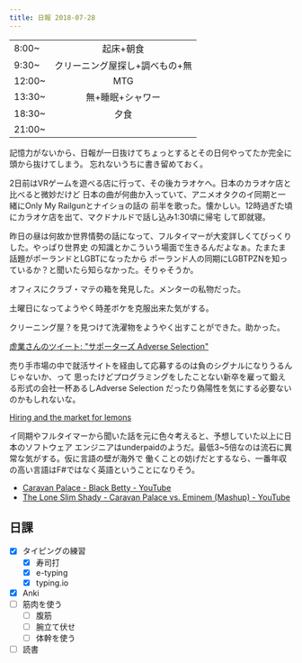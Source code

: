 ```yaml
---
title: 日報 2018-07-28
---
```


|        |                                |
| :-     | :-:                            |
| 8:00~  | 起床+朝食                      |
| 9:30~  | クリーニング屋探し+調べもの+無 |
| 12:00~ | MTG                            |
| 13:30~ | 無+睡眠+シャワー               |
| 18:30~ | 夕食                           |
| 21:00~ |                                |

記憶力がないから、日報が一日抜けてちょっとするとその日何やってたか完全に頭から抜けてしまう。
忘れないうちに書き留めておく。

2日前はVRゲームを遊べる店に行って、その後カラオケへ。日本のカラオケ店と比べると微妙だけど
日本の曲が何曲か入っていて、アニメオタクのイ同期と一緒にOnly My Railgunとナイショの話の
前半を歌った。懐かしい。12時過ぎた頃にカラオケ店を出て、マクドナルドで話し込み1:30頃に帰宅
して即就寝。

昨日の昼は何故か世界情勢の話になって、フルタイマーが大変詳しくてびっくりした。やっぱり世界史
の知識とかこういう場面で生きるんだよなぁ。たまたま話題がポーランドとLGBTになったから
ポーランド人の同期にLGBTPZNを知っているか？と聞いたら知らなかった。そりゃそうか。

オフィスにクラブ・マテの箱を発見した。メンターの私物だった。

土曜日になってようやく時差ボケを克服出来た気がする。

クリーニング屋？を見つけて洗濯物をようやく出すことができた。助かった。

[虚業さんのツイート: "サポーターズ Adverse Selection"](https://twitter.com/mt_tilde/status/1023209562034196480)

売り手市場の中で就活サイトを経由して応募するのは負のシグナルになりうるんじゃないか、って
思ったけどプログラミングをしたことない新卒を雇って鍛える形式の会社一杯あるしAdverse Selection
だったり偽陽性を気にする必要ないのかもしれないな。

[Hiring and the market for lemons](https://danluu.com/hiring-lemons/)

イ同期やフルタイマーから聞いた話を元に色々考えると、予想していた以上に日本のソフトウェア
エンジニアはunderpaidのようだ。最低3~5倍なのは流石に異常な気がする。仮に言語の壁が海外で
働くことの妨げだとするなら、一番年収の高い言語はF#ではなく英語ということになりそう。

- [Caravan Palace - Black Betty - YouTube](https://www.youtube.com/watch?v=D_JxMb8RLEY)
- [The Lone Slim Shady - Caravan Palace vs. Eminem (Mashup) - YouTube](https://www.youtube.com/watch?v=P3aGk_Gwqjw)

## 日課

- [x] タイピングの練習
	+ [x] 寿司打
	+ [x] e-typing
	+ [x] typing.io
- [x] Anki
- [ ] 筋肉を使う
	+ [ ] 腹筋
	+ [ ] 腕立て伏せ
	+ [ ] 体幹を使う
- [ ] 読書
